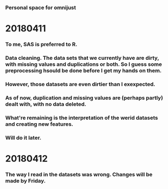 ### Personal space for omnijust

# 20180411
### To me, SAS is preferred to R.
### Data cleaning. The data sets that we currently have are dirty, with missing values and duplications or both. So I guess some preprocessing hsould be done before I get my hands on them.
### However, those datasets are even dirtier than I exexpected.
### As of now, duplication and missing values are (perhaps partly) dealt with, with no data deleted.
### What're remaining is the interpretation of the werid datasets and creating new features.
### Will do it later.
# 20180412
### The way I read in the datasets was wrong. Changes will be made by Friday.
